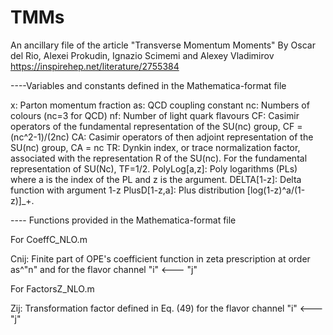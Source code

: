 # TMMs
An ancillary file of the article
"Transverse Momentum Moments"
By Oscar del Rio, Alexei Prokudin, Ignazio Scimemi and Alexey Vladimirov
https://inspirehep.net/literature/2755384

----Variables and constants defined in the Mathematica-format file

x: Parton momentum fraction
as: QCD coupling constant
nc: Numbers of colours (nc=3 for QCD)
nf: Number of light quark flavours
CF: Casimir operators of the fundamental representation of the SU(nc) group, CF = (nc^2-1)/(2nc)
CA: Casimir operators of then adjoint representation of the SU(nc) group, CA = nc
TR: Dynkin index, or trace normalization factor, associated with the representation R of the SU(nc). For the fundamental representation of SU(Nc), TF=1/2.
PolyLog[a,z]: Poly logarithms (PLs) where a is the index of the PL and z is the argument.
DELTA[1-z]: Delta function with argument 1-z
PlusD[1-z,a]: Plus distribution [log(1-z)^a/(1-z)]_+.

---- Functions provided in the Mathematica-format file

For CoeffC_NLO.m

Cnij: Finite part of OPE's coefficient function in zeta prescription at order as^"n" and for the flavor channel "i" <--- "j"

For FactorsZ_NLO.m 

Zij:  Transformation factor defined in Eq. (49) for the flavor channel "i" <--- "j"
